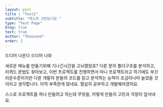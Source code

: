 ```yaml
---
layout: post
title : "Test2"
subtitle: "테스트 2번입니당."
type: "Test Page"
blog: true
text: true
author: "Thousand"
order: 2
---
```


드디어 나온다 드디어 나와

새로운 메뉴를 만들기위해 기나긴시간을 고뇌했었죠? 다른 분의 폴더구조를 분석하고,
리퀴드 문법도 찾아보고, 이번 프로젝트를 진행하면서 아니 프로젝트라고 하기에도 부끄러운수준이지만 다른 개발자 분들의 코드를 읽고 분석하는 능력이 조금이나마 늘었을 것이라고 생각합니다.
아직 부족한게 많네요. 열심히 공부하고 개발해야겠어요.

스스로 프로젝트를 하나 만들려고 하는데 무엇을, 어떻게 만들지 고민과 걱정이 앞서네요.
